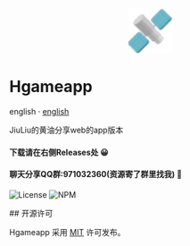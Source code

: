 <div align="center">

<a href="https://jiuliu.top">
  <img src="https://raw.githubusercontent.com/DCSCDF/HgameAPP/main/build/icons/128x128.png" width="81" alt="Layui">
</a>
</div>

# Hgameapp

english · [english](./README.md)

JiuLiu的黄油分享web的app版本
#### 下载请在右侧Releases处 😀
#### 聊天分享QQ群:971032360(资源寄了群里找我) 🌱


<p>
  <a>
    <img src="https://img.shields.io/github/license/layui/layui" alt="License">
  </a>
  <a>
    <img src="https://img.shields.io/badge/npm-package-red" alt="NPM">
  </a>
</p>
## 开源许可

Hgameapp 采用 [MIT](https://opensource.org/licenses/MIT) 许可发布。
